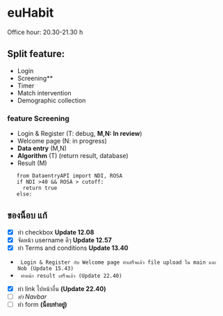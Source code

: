 # euHabit

Office hour: 20.30-21.30 h

## Split feature:
   - Login
   - Screening**
   - Timer
   - Match intervention 
   - Demographic collection

### feature Screening
  * Login & Register (T: debug, **M,N: In review**)
  * Welcome page (N: in progress)
  * **Data entry** (M,N)
  * **Algorithm** (T)
     (return result, database)
  * Result (M)
 ```
    from DataentryAPI import NDI, ROSA
    if NDI >40 && ROSA > cutoff:
      return true
    else:
  ```
  ## ของน็อบ แก้
- [X] ทำ checkbox 
   **Update 12.08**
- [X] จัดหน้า username ดีๆ 
   **Update 12.57**
- [X] ทำ Terms and conditions
   **Update 13.40**
 - ```  Login & Register กับ Welcome page ทำเสร็จแล้ว file upload ใน main และ Nob (Update 15.43)  ```
 -  ```  ทำหน้า result เสร็จแล้ว (Update 22.40)  ```
- [X] ทำ link ไปหน้าอื่น **(Update 22.40)**
- [ ] *ทำ Navbar* 
- [ ] ทำ form **(น็อบทำอยู่)**
